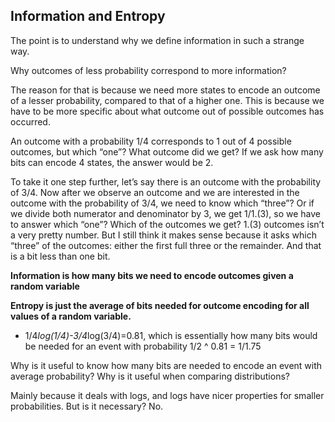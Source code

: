 ## Information and Entropy

The point is to understand why we define information in such a strange way.

Why outcomes of less probability correspond to more information?

The reason for that is because we need more states to encode an outcome of a lesser probability, compared to that of a higher one. This is because we have to be more specific about what outcome out of possible outcomes has occurred.

An outcome with a probability 1/4 corresponds to 1 out of 4 possible outcomes, but which “one”? What outcome did we get? If we ask how many bits can encode 4 states, the answer would be 2.

To take it one step further, let’s say there is an outcome with the probability of 3/4. Now after we observe an outcome and we are interested in the outcome with the probability of 3/4, we need to know which “three”? Or if we divide both numerator and denominator by 3, we get 1/1.(3), so we have to answer which “one”? Which of the outcomes we get? 1.(3) outcomes isn’t a very pretty number. But I still think it makes sense because it asks which “three” of the outcomes: either the first full three or the remainder. And that is a bit less than one bit.

**Information is how many bits we need to encode outcomes given a random variable**

**Entropy is just the average of bits needed for outcome encoding for all values of a random variable.**

- 1/4*log(1/4)-3/4*log(3/4)=0.81, which is essentially how many bits would be needed for an event with probability 1/2 ^ 0.81 = 1/1.75

Why is it useful to know how many bits are needed to encode an event with average probability? Why is it useful when comparing distributions?

Mainly because it deals with logs, and logs have nicer properties for smaller probabilities. But is it necessary? No.
